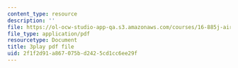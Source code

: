 ```yaml
---
content_type: resource
description: ''
file: https://ol-ocw-studio-app-qa.s3.amazonaws.com/courses/16-885j-aircraft-systems-engineering-fall-2005/2f1f2d91a867075bd2425cd1cc6ee29f_bOAyzURugaw.pdf
file_type: application/pdf
resourcetype: Document
title: 3play pdf file
uid: 2f1f2d91-a867-075b-d242-5cd1cc6ee29f
---
```

